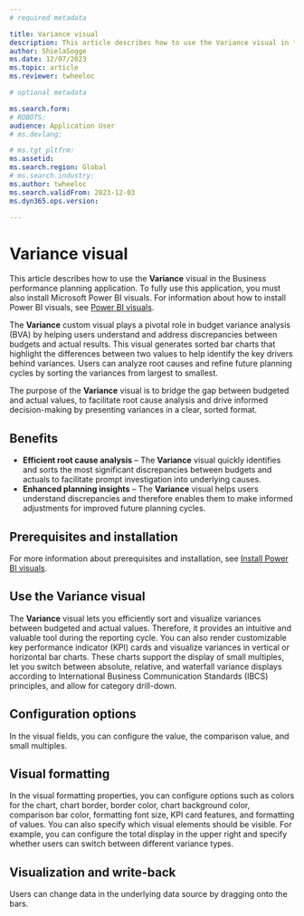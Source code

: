```yaml
---
# required metadata

title: Variance visual
description: This article describes how to use the Variance visual in the Business performance planning application.
author: ShielaSogge
ms.date: 12/07/2023
ms.topic: article
ms.reviewer: twheeloc

# optional metadata

ms.search.form: 
# ROBOTS: 
audience: Application User
# ms.devlang: 

# ms.tgt_pltfrm: 
ms.assetid: 
ms.search.region: Global
# ms.search.industry: 
ms.author: twheeloc
ms.search.validFrom: 2023-12-03
ms.dyn365.ops.version: 

---
```

# Variance visual

This article describes how to use the **Variance** visual in the Business performance planning application. To fully use this application, you must also install Microsoft Power BI visuals. For information about how to install Power BI visuals, see [Power BI visuals](/power-bi/developer/visuals).

The **Variance** custom visual plays a pivotal role in budget variance analysis (BVA) by helping users understand and address discrepancies between budgets and actual results. This visual generates sorted bar charts that highlight the differences between two values to help identify the key drivers behind variances. Users can analyze root causes and refine future planning cycles by sorting the variances from largest to smallest.

The purpose of the **Variance** visual is to bridge the gap between budgeted and actual values, to facilitate root cause analysis and drive informed decision-making by presenting variances in a clear, sorted format.

## Benefits

- **Efficient root cause analysis** – The **Variance** visual quickly identifies and sorts the most significant discrepancies between budgets and actuals to facilitate prompt investigation into underlying causes.
- **Enhanced planning insights** – The **Variance** visual helps users understand discrepancies and therefore enables them to make informed adjustments for improved future planning cycles.

## Prerequisites and installation

For more information about prerequisites and installation, see [Install Power BI visuals](powerBI-visual-install.md).

## Use the Variance visual

The **Variance** visual lets you efficiently sort and visualize variances between budgeted and actual values. Therefore, it provides an intuitive and valuable tool during the reporting cycle. You can also render customizable key performance indicator (KPI) cards and visualize variances in vertical or horizontal bar charts. These charts support the display of small multiples, let you switch between absolute, relative, and waterfall variance displays according to International Business Communication Standards (IBCS) principles, and allow for category drill-down.

## Configuration options

In the visual fields, you can configure the value, the comparison value, and small multiples.

## Visual formatting

In the visual formatting properties, you can configure options such as colors for the chart, chart border, border color, chart background color, comparison bar color, formatting font size, KPI card features, and formatting of values. You can also specify which visual elements should be visible. For example, you can configure the total display in the upper right and specify whether users can switch between different variance types.

## Visualization and write-back

Users can change data in the underlying data source by dragging onto the bars.
